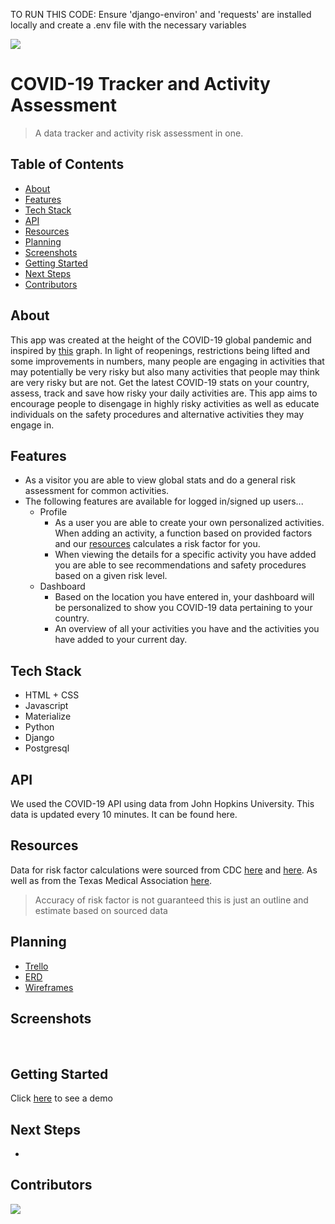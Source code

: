 TO RUN THIS CODE:
Ensure 'django-environ' and 'requests' are installed locally and create a .env file with the necessary variables

<img src="https://s3.ca-central-1.amazonaws.com/ehq-production-canada/b070f59b49e4a9161ff1f83fb03bfe8d05afbafd/original/1588346798/COVID-19-Engagement-Banner-1440-x-480-v2020.5-without-Virus.jpg_1ed9937e363c83bfa99cd19634def914?1588346798"/>

# COVID-19 Tracker and Activity Assessment 
> A data tracker and activity risk assessment in one.  

## Table of Contents
- [About](#about)
- [Features](#features)
- [Tech Stack](#tech-stack)
- [API](#api)
- [Resources](#resources)
- [Planning](#planning)
- [Screenshots](#screenshots)
- [Getting Started](#getting-started)
- [Next Steps](#next-steps)
- [Contributors](#contributors)


## About
This app was created at the height of the COVID-19 global pandemic and inspired by [this](https://www.texmed.org/TexasMedicineDetail.aspx?id=53977) graph. In light of reopenings, restrictions being lifted and some improvements in numbers, many people are engaging in activities that may potentially be very risky but also many activities that people may think are very risky but are not. Get the latest COVID-19 stats on your country, assess, track and save how risky your daily activities are. This app aims to encourage people to disengage in highly risky activities as well as educate individuals on the safety procedures and alternative activities they may engage in. 


## Features
- As a visitor you are able to view global stats and do a general risk assessment for common activities. 
- The following features are available for logged in/signed up users...
    - Profile
        - As a user you are able to create your own personalized activities. When adding an activity, a function based on provided factors and our [resources](#resources) calculates a risk factor for you. 
        - When viewing the details for a specific activity you have added you are able to see recommendations and safety procedures based on a given risk level.
    - Dashboard
        - Based on the location you have entered in, your dashboard will be personalized to show you COVID-19 data pertaining to your country.
        - An overview of all your activities you have and the activities you have added to your current day.

## Tech Stack
- HTML + CSS
- Javascript
- Materialize
- Python
- Django
- Postgresql

## API
We used the COVID-19 API using data from John Hopkins University. This data is updated every 10 minutes. It can be found here.

## Resources
Data for risk factor calculations were sourced from CDC [here](https://www.cdc.gov/coronavirus/2019-ncov/need-extra-precautions/people-with-medical-conditions.html) and [here](https://www.cdc.gov/coronavirus/2019-ncov/daily-life-coping/going-out.html?CDC_AA_refVal=https%3A%2F%2Fwww.cdc.gov%2Fcoronavirus%2F2019-ncov%2Fdaily-life-coping%2Factivities.html). As well as from the Texas Medical Association [here](https://www.texmed.org/TexasMedicineDetail.aspx?id=53977). 
> Accuracy of risk factor is not guaranteed this is just an outline and estimate based on sourced data

## Planning
- [Trello](https://trello.com/b/VxQ5wmsr/team-sei)
- [ERD]()
- [Wireframes]()

## Screenshots
<img src=""/>
<img src=""/>
<img src=""/>
<img src=""/>
<img src=""/>

## Getting Started 
Click [here]() to see a demo 

## Next Steps
- 

## Contributors
<a href="https://github.com/Rainandray-netizen/Tiff-and-The-Lads/graphs/contributors">
  <img src="https://contributors-img.web.app/image?repo=Rainandray-netizen/Tiff-and-The-Lads" />
</a>